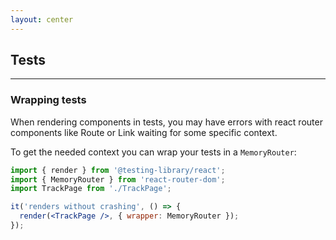 ```yaml
---
layout: center
---
```


## Tests

<Toc maxDepth="2" mode="onlySiblings"/>

---

### Wrapping tests

When rendering components in tests, you may have errors with react router components like Route or Link waiting for some specific context.

To get the needed context you can wrap your tests in a `MemoryRouter`:

```jsx
import { render } from '@testing-library/react';
import { MemoryRouter } from 'react-router-dom';
import TrackPage from './TrackPage';

it('renders without crashing', () => {
  render(<TrackPage />, { wrapper: MemoryRouter });
});
```

<!--
The final solution can be found in `versions/v2`
-->
